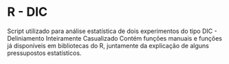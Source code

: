 # R - DIC
Script utilizado para análise estatística de dois experimentos do tipo DIC - Deliniamento Inteiramente Casualizado
Contém funções manuais e funções já disponíveis em bibliotecas do R, juntamente da explicação de alguns pressupostos estatísticos. 
